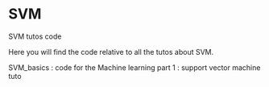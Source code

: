 # SVM
SVM tutos code

Here you will find the code relative to all the tutos about SVM. 

SVM_basics : code for the Machine learning part 1 : support vector machine tuto

